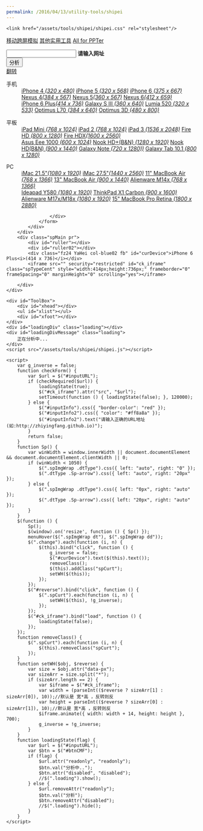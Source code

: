 ```yaml
---
permalink: /2016/04/13/utility-tools/shipei
---
```

<html>
<head>
    <meta http-equiv="Content-Type" content="text/html; charset=utf-8">
    <title>移动跨屏模拟</title>
    
    <link href="/assets/tools/shipei/shipei.css" rel="stylesheet"/>

</head>
<body>
    <div class="Tool-MainWrap ww100">
        <p class="ClassHead-wrap clearfix">
            <a href="http://zhiyingfang.github.io/2016/04/13/utility-tools/shipei" class="CHeadcur ml15">移动跨屏模拟</a>
            <a href="http://zhiyingfang.github.io/2016/04/13/utility-tools/">其他实用工具</a>
            <a href="http://zhiyingfang.github.io" class="spreturn fr" target="_blank">All for PPTer</a>
        </p>
        <div class="DelHeadWrap bor-b1s03 bg-white pb10">
            <!--PingSearch-begin-->
            <div class="publicSearch clearfix">
                <form autocomplete="off" action="/2016/04/13/utility-tools/shipei" method="get" id="_form">
                    <div class="search-write-wrap pt15 fl clearfix">
                        <div class="search-write-left w480 pr" id="inputInfo">
                            <input class="search-write-cont w460 WrapHid" id="inputURL" name="url" url="true" value="" />
                            <a href="javascript:" title="清空" class="quickdelete _CentHid"></a>
                            <b class="search-hint CentHid" id="inputInfo2">请输入网址</b>
                        </div>
                        <div class="search-write-right">
                            <input class="search-write-btn" type="submit" value="分析" id="btnCMF" onclick="return checkForm()" />
                        </div>
                    </div>
                    <div class="spPhoneType fl clearfix">
                        <div class="fl spFanz mr10"><a href="javascript:" id="reverse"><span>翻转</span></a></div>
                        <dl class="mr10 pr spImgWrap">
                            <dt class="dtImgPh"><span>手机</span></dt>
                            <dd class="dtType w350">
                                <div class="Sp-arrow icon corner"></div>
                                <div class="fl w160">
                                    <a href="#target_middle" class="change" data-px="320*480" rel="nofollow">iPhone 4 <i>(320 x 480)</i></a>
                                    <a href="#target_middle" class="change" data-px="320*568" rel="nofollow">iPhone 5 <i>(320 x 568)</i></a>
                                    <a href="#target_middle" class="change" data-px="375*667" rel="nofollow">iPhone 6 <i>(375 x 667)</i></a>
                                    <a href="#target_middle" class="change" data-px="384*567" rel="nofollow">Nexus 4<i>(384 x 567)</i></a>
                                    <a href="#target_middle" class="change" data-px="360*567" rel="nofollow">Nexus 5<i>(360 x 567)</i></a>
                                    <a href="#target_middle" class="change" data-px="412*659" rel="nofollow">Nexus 6<i>(412 x 659)</i></a>
                                </div>
                                <div class="fl w180">
                                    <a href="#target_middle" class="change spCurt" data-px="414*736" rel="nofollow">iPhone 6 Plus<i>(414 x 736)</i></a>
                                    <a href="#target_middle" class="change" data-px="360*640" rel="nofollow">Galaxy S III <i>(360 x 640)</i></a>
                                    <a href="#target_middle" class="change" data-px="320*533" rel="nofollow">Lumia 520 <i>(320 x 533)</i></a>
                                    <a href="#target_middle" class="change" data-px="384*640" rel="nofollow">Optimus L70 <i>(384 x 640)</i></a>
                                    <a href="#target_middle" class="change" data-px="480*800" rel="nofollow">Optimus 3D <i>(480 x 800)</i></a>
                                </div>
                            </dd>
                        </dl>
                        <dl class="mr20 pr spImgWrap">
                            <dt class="dtImgPb"><span>平板</span></dt>
                            <dd class="dtType w412">
                                <div class="Sp-arrow icon corner"></div>
                                <div class="fl w170">
                                    <a href="#target_middle" class="change" data-px="1024*768" rel="nofollow">iPad Mini <i>(768 x 1024)</i></a>
                                    <a href="#target_middle" class="change" data-px="1024*768" rel="nofollow">iPad 2 <i>(768 x 1024)</i></a>
                                    <a href="#target_middle" class="change" data-px="2048*1536" rel="nofollow">iPad 3 <i>(1536 x 2048)</i></a>
                                    <a href="#target_middle" class="change" data-px="1280*800" rel="nofollow">Fire HD <i>(800 x 1280)</i></a>
                                    <a href="#target_middle" class="change" data-px="2560*1600" rel="nofollow">Fire HDX<i>(1600 x 2560)</i></a>
                                </div>
                                <div class="fl w220">
                                    <a href="#target_middle" class="change" data-px="1024*600" rel="nofollow">Asus Eee 1000 <i>(600 x 1024)</i></a>
                                    <a href="#target_middle" class="change" data-px="1920*1280" rel="nofollow">Nook HD+(B&amp;N) <i>(1280 x 1920)</i></a>
                                    <a href="#target_middle" class="change" data-px="1440*900" rel="nofollow">Nook HD(B&amp;N) <i>(900 x 1440)</i></a>
                                    <a href="#target_middle" class="change" data-px="1280*720" rel="nofollow">Galaxy Note <i>(720 x 1280))</i></a>
                                    <a href="#target_middle" class="change" data-px="1280*800" rel="nofollow">Galaxy Tab 10.1 <i>(800 x 1280)</i></a>
                                </div>
                            </dd>
                        </dl>
                        <dl class="pr spImgWrap">
                            <dt class="dtImgPc"><span>PC</span></dt>
                            <dd class="dtType w510">
                                <div class="Sp-arrow icon corner"></div>
                                <div class="fl w220">
                                    <a href="#target_middle" class="change" data-px="1920*1080" rel="nofollow">iMac 21.5"<i>(1080 x 1920)</i></a>
                                    <a href="#target_middle" class="change" data-px="2560*1440" rel="nofollow">iMac 27.5"<i>(1440 x 2560)</i></a>
                                    <a href="#target_middle" class="change" data-px="1366*768" rel="nofollow">11" MacBook Air <i>(768 x 1366)</i></a>
                                    <a href="#target_middle" class="change" data-px="1440*900" rel="nofollow">13" MacBook Air <i>(900 x 1440)</i></a>
                                    <a href="#target_middle" class="change" data-px="1366*768" rel="nofollow">Alienware M14x <i>(768 x 1366)</i></a>
                                </div>
                                <div class="fl w280">
                                    <a href="#target_middle" class="change" data-px="1920*1080" rel="nofollow">Ideapad Y580 <i>(1080 x 1920)</i></a>
                                    <a href="#target_middle" class="change" data-px="1600*900" rel="nofollow">ThinkPad X1 Carbon <i>(900 x 1600)</i></a>
                                    <a href="#target_middle" class="change" data-px="1920*1080" rel="nofollow">Alienware M17x/M18x <i>(1080 x 1920)</i></a>
                                    <a href="#target_middle" class="change" data-px="2880*1800" rel="nofollow">15" MacBook Pro Retina <i>(1800 x 2880)</i></a>
                                </div>
                            </dd>
                        </dl>
                        
                    </div>
                </form>
            </div>
        </div>
        <div class="spMain pr">
            <div id="ruller"></div>
            <div id="ruller02"></div>
            <div class="fz24 YaHei col-blue02 fb" id="curDevice">iPhone 6 Plus<i>(414 x 736)</i></div>
            <iframe src="" security="restricted" id="ck_iframe" class="spTypeCent" style="width:414px;height:736px;" frameborder="0" frameSpacing="0" marginHeight="0" scrolling="yes"></iframe>
            
        </div>
    </div>
   
    <div id="ToolBox">
        <div id="xhead"></div>
        <ul id="xlist"></ul>
        <div id="xfoot"></div>
    </div>
    <div id="loadingDiv" class="loading"></div>
    <div id="loadingDivMessage" class="loading">
        正在分析中...
    </div>
    <script src="/assets/tools/shipei/shipei.js"></script>

    <script>
        var g_inverse = false;
        function checkForm() {
            var $url = $("#inputURL");
            if (checkRequired($url)) {
                loadingState(true);
                $("#ck_iframe").attr("src", "$url");
                setTimeout(function () { loadingState(false); }, 120000);
            } else {
                $("#inputInfo").css({ "border-color": "red" });
                $("#inputInfo2").css({ "color": "#ff8a8a" });
                $("#inputInfo2").text("请输入正确的URL地址(如:http://zhiyingfang.github.io)");
            }
            return false;
        }
        function Sp() {
            var winWidth = window.innerWidth || document.documentElement && document.documentElement.clientWidth || 0;
            if (winWidth < 1050) {
                $(".spImgWrap .dtType").css({ left: "auto", right: "0" });
                $(".dtType .Sp-arrow").css({ left: "auto", right: "20px" });
            } else {
                $(".spImgWrap .dtType").css({ left: "0px", right: "auto" });
                $(".dtType .Sp-arrow").css({ left: "20px", right: "auto" });
            }
        }
        $(function () {
            Sp();
            $(window).on('resize', function () { Sp() });
            menuHover($(".spImgWrap dt"), $(".spImgWrap dd"));
            $(".change").each(function (i, n) {
                $(this).bind("click", function () {
                    g_inverse = false;
                    $("#curDevice").text($(this).text());
                    removeClass();
                    $(this).addClass("spCurt");
                    setWH($(this));
                });
            });
            $("#reverse").bind("click", function () {
                $(".spCurt").each(function (i, n) {
                    setWH($(this), !g_inverse);
                });
            });
            $("#ck_iframe").bind("load", function () {
                loadingState(false);
            });
        });
        function removeClass() {
            $(".spCurt").each(function (i, n) {
                $(this).removeClass("spCurt");
            });
        }
        function setWH($obj, $reverse) {
            var size = $obj.attr("data-px");
            var sizeArr = size.split("*");
            if (sizeArr.length == 2) {
                var $iframe = $("#ck_iframe");
                var width = (parseInt(($reverse ? sizeArr[1] : sizeArr[0]), 10));//默认是 宽*高 ，反转则反
                var height = parseInt(($reverse ? sizeArr[0] : sizeArr[1]), 10);//默认是 宽*高 ，反转则反
                $iframe.animate({ width: width + 14, height: height }, 700);
                g_inverse = !g_inverse;
            }
        }
        function loadingState(flag) {
            var $url = $("#inputURL");
            var $btn = $("#btnCMF");
            if (flag) {
                $url.attr("readonly", "readonly");
                $btn.val("分析中..");
                $btn.attr("disabled", "disabled");
                //$(".loading").show();
            } else {
                $url.removeAttr("readonly");
                $btn.val("分析");
                $btn.removeAttr("disabled");
                //$(".loading").hide();
            }
        }
    </script>
</body>
</html>
